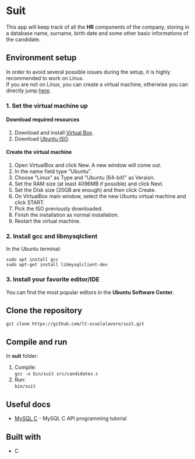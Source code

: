 # Suit
This app will keep track of all the __HR__ components of the company, storing in a database name, surname, birth date and some other basic informations of the candidate.

## Environment setup
In order to avoid several possible issues during the setup, it is highly recommended to work on Linux.\
If you are not on Linux, you can create a virtual machine, otherwise you can directly jump [here](https://github.com/lt-scuolalavoro/suit#2-install-gcc-and-libmysqlclient).
### 1. Set the virtual machine up 
#### Download required resources
1. Download and install [Virtual Box](https://www.virtualbox.org/wiki/Downloads).
2. Download [Ubuntu ISO](https://www.ubuntu.com/download/desktop).
#### Create the virtual machine
1. Open VirtualBox and click New. A new window will come out.
3. In the name field type "Ubuntu".
4. Choose "Linux" as Type and "Ubuntu (64-bit)" as Version.
3. Set the RAM size (at least 4096MB if possible) and click Next.
4. Set the Disk size (20GB are enough) and then click Create.
5. On VirtualBox main window, select the new Ubuntu virtual machine and click START.
6. Pick the ISO previously downloaded.
6. Finish the installation as normal installation.
7. Restart the virtual machine.

### 2. Install gcc and libmysqlclient
In the Ubuntu terminal:
```
sudo apt install gcc
sudo apt-get install libmysqlclient-dev
```

### 3. Install your favorite editor/IDE
You can find the most popular editors in the **Ubuntu Software Center**.

## Clone the repository
```
git clone https://github.com/lt-scuolalavoro/suit.git
```
## Compile and run
In __suit__ folder:
1. Compile:\
```gcc -o bin/suit src/candidates.c```    
2. Run:\
```bin/suit```
## Useful docs 
* [MySQL C](https://docs.google.com/document/d/1XyP09J5EF2wkSpmlwJ9Ew7IGDa0sb1mDyL_xx6XuTk8/edit) - MySQL C API programming tutorial
 
## Built with
* C

